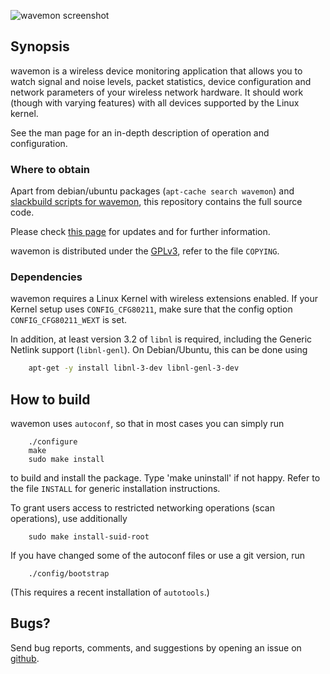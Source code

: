 ![wavemon screenshot](https://cloud.githubusercontent.com/assets/5132989/8640926/1f8436a0-28c6-11e5-9336-a79fd002c324.png)

## Synopsis

wavemon is a wireless device monitoring application that allows you to watch
signal and noise levels, packet statistics, device configuration and network
parameters of your wireless network hardware. It should work (though with
varying features) with all devices supported by the Linux kernel.

See the man page for an in-depth description of operation and configuration.


### Where to obtain

Apart from debian/ubuntu packages (`apt-cache search wavemon`) and [slackbuild  scripts for wavemon](https://slackbuilds.org/result/?search=wavemon&sv=), this repository contains the full source code.

Please check [this page](#) for updates and for further information.

wavemon is distributed under the [GPLv3](http://www.gnu.org/licenses/gpl-3.0.en.html), refer to the file `COPYING`.

### Dependencies

wavemon requires a Linux Kernel with wireless extensions enabled. If your Kernel setup uses `CONFIG_CFG80211`, make sure that the config option `CONFIG_CFG80211_WEXT` is set.

In addition, at least version 3.2 of `libnl` is required, including the Generic Netlink support (`libnl-genl`).
On Debian/Ubuntu, this can be done using
```bash
	apt-get -y install libnl-3-dev libnl-genl-3-dev
```

## How to build

wavemon uses `autoconf`, so that in most cases you can simply run
```
	./configure
	make
	sudo make install
```
to build and install the package. Type 'make uninstall' if not happy.
Refer to the file `INSTALL` for generic installation instructions.

To grant users access to restricted networking operations (scan operations), use additionally
```
	sudo make install-suid-root
```
If you have changed some of the autoconf files or use a git version, run
```
	./config/bootstrap
```
(This requires a recent installation of `autotools`.)

## Bugs?

Send bug reports, comments, and suggestions by opening an issue on [github](https://github.com/uoaerg/wavemon/issues).
